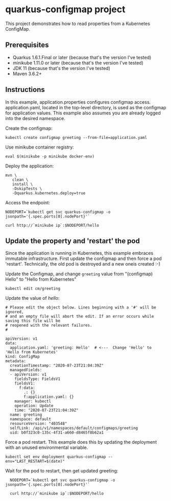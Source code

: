 # quarkus-configmap project

This project demonstrates how to read properties from a Kubernetes ConfigMap.

## Prerequisites

* Quarkus 1.6.1.Final or later (because that's the version I've tested)
* minikube 1.11.0 or later (because that's the version I've tested)
* JDK 11 (because that's the version I've tested)
* Maven 3.6.2+

## Instructions

In this example, application.properties configures configmap access.
application.yaml, located in the top-level directory,
is used as the configmap for application values.
This example also assumes you are already logged into the desired
namespace.

Create the configmap:
```
kubectl create configmap greeting --from-file=application.yaml
```
Use minikube container registry:

```
eval $(minikube -p minikube docker-env)
```

Deploy the application:

```
mvn \
   clean \
   install \
   -DskipTests \
   -Dquarkus.kubernetes.deploy=true
```

Access the endpoint:

```
NODEPORT=`kubectl get svc quarkus-configmap -o jsonpath='{.spec.ports[0].nodePort}'`

curl http://`minikube ip`:$NODEPORT/hello
```

##  Update the property and 'restart' the pod

Since the application is running in  Kubernetes, this example embraces immutable infrastructure.
First update the configmap and then force a pod 'restart'.
Technically, the old pod is destroyed and a new oneis created :-)

Update the Configmap, and change `greeting` value from "(configmap) Hello" to "Hello from Kubernetes"

```
kubectl edit cm/greeting
```

Update the value of _hello_:

```
# Please edit the object below. Lines beginning with a '#' will be ignored,
# and an empty file will abort the edit. If an error occurs while saving this file will be
# reopened with the relevant failures.
#

apiVersion: v1
data:
  application.yaml: 'greeting: Hello'  # <---  Change 'Hello' to 'Hello from Kubernetes'
kind: ConfigMap
metadata:
  creationTimestamp: "2020-07-23T21:04:39Z"
  managedFields:
  - apiVersion: v1
    fieldsType: FieldsV1
    fieldsV1:
      f:data:
        .: {}
        f:application.yaml: {}
    manager: kubectl
    operation: Update
    time: "2020-07-23T21:04:39Z"
  name: greeting
  namespace: default
  resourceVersion: "403548"
  selfLink: /api/v1/namespaces/default/configmaps/greeting
  uid: b0f323c0-135c-4f31-a660-d8465f8b62a1
  ```

  Force a pod restart.
  This example does this by updating the deployment with an unused environmental variable.

  ```
  kubectl set env deployment quarkus-configmap --env="LAST_RESTART=$(date)"
  ```

  Wait for the pod to restart, then get updated greeting:

```
  NODEPORT=`kubectl get svc quarkus-configmap -o jsonpath='{.spec.ports[0].nodePort}'`

  curl http://`minikube ip`:$NODEPORT/hello
```